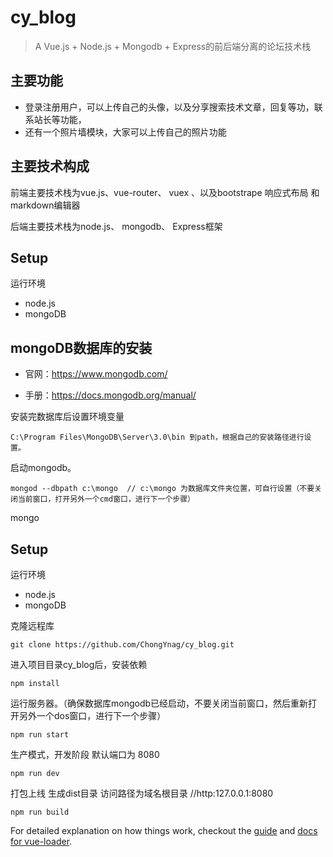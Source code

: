 # cy_blog

> A Vue.js + Node.js + Mongodb + Express的前后端分离的论坛技术栈

## 主要功能
- 登录注册用户，可以上传自己的头像，以及分享搜索技术文章，回复等功，联系站长等功能，
- 还有一个照片墙模块，大家可以上传自己的照片功能

## 主要技术构成
前端主要技术栈为vue.js、vue-router、 vuex 、以及bootstrape 响应式布局 和 markdown编辑器

后端主要技术栈为node.js、 mongodb、 Express框架

## Setup

运行环境
- node.js
- mongoDB

## mongoDB数据库的安装

- 官网：https://www.mongodb.com/

- 手册：https://docs.mongodb.org/manual/

安装完数据库后设置环境变量 
```
C:\Program Files\MongoDB\Server\3.0\bin 到path，根据自己的安装路径进行设置。
```
启动mongodb。
```
mongod --dbpath c:\mongo  // c:\mongo 为数据库文件夹位置，可自行设置（不要关闭当前窗口，打开另外一个cmd窗口，进行下一个步骤）
```
mongo  


## Setup

运行环境
- node.js
- mongoDB

克隆远程库
```
git clone https://github.com/ChongYnag/cy_blog.git
```
进入项目目录cy_blog后，安装依赖
```
npm install
```
运行服务器。（确保数据库mongodb已经启动，不要关闭当前窗口，然后重新打开另外一个dos窗口，进行下一个步骤）
```
npm run start
```
生产模式，开发阶段 默认端口为 8080
```
npm run dev
```
打包上线 生成dist目录 访问路径为域名根目录 //http:127.0.0.1:8080
```
npm run build
```

For detailed explanation on how things work, checkout the [guide](http://vuejs-templates.github.io/webpack/) and [docs for vue-loader](http://vuejs.github.io/vue-loader).
